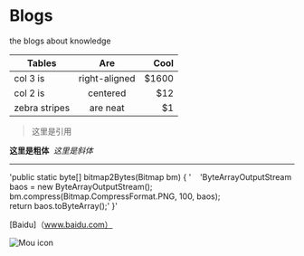# Blogs
the blogs about knowledge 


| Tables        | Are           | Cool  | 
| ------------- |:-------------:| -----:| 
| col 3 is      | right-aligned | $1600 | 
| col 2 is      | centered      |   $12 | 
| zebra stripes | are neat      |    $1 |


> 这里是引用

**这里是粗体** 
*这里是斜体*

***

'public static byte[] bitmap2Bytes(Bitmap bm) { '   
    'ByteArrayOutputStream baos = new ByteArrayOutputStream();    
    bm.compress(Bitmap.CompressFormat.PNG, 100, baos);    
    return baos.toByteArray();'
}'

[Baidu]（www.baidu.com）

![Mou icon](http://mouapp.com/Mou_128.png)
